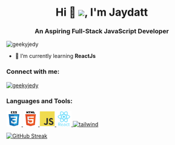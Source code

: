 <h1 align="center">Hi 👋 <img src="https://tenor.com/buOKZ.gif">, I'm Jaydatt</h1>
<h3 align="center">An Aspiring Full-Stack JavaScript Developer</h3>

<p align="left"> <img src="https://komarev.com/ghpvc/?username=geekyjedy&label=Profile%20views&color=0e75b6&style=flat" alt="geekyjedy" /> </p>


- 🌱 I’m currently learning **ReactJs**

<h3 align="left">Connect with me:</h3>
<p align="left">
<a href="https://instagram.com/geekyjedy" target="blank"><img align="center" src="https://raw.githubusercontent.com/rahuldkjain/github-profile-readme-generator/master/src/images/icons/Social/instagram.svg" alt="geekyjedy" height="30" width="40" /></a>
</p>

<h3 align="left">Languages and Tools:</h3>
<p align="left"> <a href="https://www.w3schools.com/css/" target="_blank" rel="noreferrer"> <img src="https://raw.githubusercontent.com/devicons/devicon/master/icons/css3/css3-original-wordmark.svg" alt="css3" width="40" height="40"/> </a> <a href="https://www.w3.org/html/" target="_blank" rel="noreferrer"> <img src="https://raw.githubusercontent.com/devicons/devicon/master/icons/html5/html5-original-wordmark.svg" alt="html5" width="40" height="40"/> </a> <a href="https://developer.mozilla.org/en-US/docs/Web/JavaScript" target="_blank" rel="noreferrer"> <img src="https://raw.githubusercontent.com/devicons/devicon/master/icons/javascript/javascript-original.svg" alt="javascript" width="40" height="40"/> </a> <a href="https://reactjs.org/" target="_blank" rel="noreferrer"> <img src="https://raw.githubusercontent.com/devicons/devicon/master/icons/react/react-original-wordmark.svg" alt="react" width="40" height="40"/> </a> <a href="https://tailwindcss.com/" target="_blank" rel="noreferrer"> <img src="https://www.vectorlogo.zone/logos/tailwindcss/tailwindcss-icon.svg" alt="tailwind" width="40" height="40"/> </a> </p>


[![GitHub Streak](https://streak-stats.demolab.com?user=geekyjedy&theme=highcontrast&hide_border=true&border_radius=10)](https://git.io/streak-stats)


